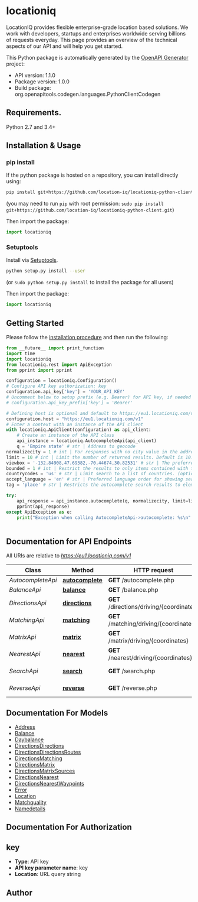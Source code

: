 # locationiq
LocationIQ provides flexible enterprise-grade location based solutions. We work with developers, startups and enterprises worldwide serving billions of requests everyday. This page provides an overview of the technical aspects of our API and will help you get started.

This Python package is automatically generated by the [OpenAPI Generator](https://openapi-generator.tech) project:

- API version: 1.1.0
- Package version: 1.0.0
- Build package: org.openapitools.codegen.languages.PythonClientCodegen

## Requirements.

Python 2.7 and 3.4+

## Installation & Usage
### pip install

If the python package is hosted on a repository, you can install directly using:

```sh
pip install git+https://github.com/location-iq/locationiq-python-client.git
```
(you may need to run `pip` with root permission: `sudo pip install git+https://github.com/location-iq/locationiq-python-client.git`)

Then import the package:
```python
import locationiq
```

### Setuptools

Install via [Setuptools](http://pypi.python.org/pypi/setuptools).

```sh
python setup.py install --user
```
(or `sudo python setup.py install` to install the package for all users)

Then import the package:
```python
import locationiq
```

## Getting Started

Please follow the [installation procedure](#installation--usage) and then run the following:

```python
from __future__ import print_function
import time
import locationiq
from locationiq.rest import ApiException
from pprint import pprint

configuration = locationiq.Configuration()
# Configure API key authorization: key
configuration.api_key['key'] = 'YOUR_API_KEY'
# Uncomment below to setup prefix (e.g. Bearer) for API key, if needed
# configuration.api_key_prefix['key'] = 'Bearer'

# Defining host is optional and default to https://eu1.locationiq.com/v1
configuration.host = "https://eu1.locationiq.com/v1"
# Enter a context with an instance of the API client
with locationiq.ApiClient(configuration) as api_client:
    # Create an instance of the API class
    api_instance = locationiq.AutocompleteApi(api_client)
    q = 'Empire state' # str | Address to geocode
normalizecity = 1 # int | For responses with no city value in the address section, the next available element in this order - city_district, locality, town, borough, municipality, village, hamlet, quarter, neighbourhood - from the address section will be normalized to city. Defaults to 1 for SDKs.
limit = 10 # int | Limit the number of returned results. Default is 10. (optional) (default to 10)
viewbox = '-132.84908,47.69382,-70.44674,30.82531' # str | The preferred area to find search results.  To restrict results to those within the viewbox, use along with the bounded option. Tuple of 4 floats. Any two corner points of the box - `max_lon,max_lat,min_lon,min_lat` or `min_lon,min_lat,max_lon,max_lat` - are accepted in any order as long as they span a real box.  (optional)
bounded = 1 # int | Restrict the results to only items contained with the viewbox (optional)
countrycodes = 'us' # str | Limit search to a list of countries. (optional)
accept_language = 'en' # str | Preferred language order for showing search results, overrides the value specified in the Accept-Language HTTP header. Defaults to en. To use native language for the response when available, use accept-language=native (optional)
tag = 'place' # str | Restricts the autocomplete search results to elements of specific OSM class and type.  Example - To restrict results to only class place and type city: tag=place:city, To restrict the results to all of OSM class place: tag=place (optional)

try:
    api_response = api_instance.autocomplete(q, normalizecity, limit=limit, viewbox=viewbox, bounded=bounded, countrycodes=countrycodes, accept_language=accept_language, tag=tag)
    pprint(api_response)
except ApiException as e:
    print("Exception when calling AutocompleteApi->autocomplete: %s\n" % e)
    
```

## Documentation for API Endpoints

All URIs are relative to *https://eu1.locationiq.com/v1*

Class | Method | HTTP request | Description
------------ | ------------- | ------------- | -------------
*AutocompleteApi* | [**autocomplete**](docs/AutocompleteApi.md#autocomplete) | **GET** /autocomplete.php | 
*BalanceApi* | [**balance**](docs/BalanceApi.md#balance) | **GET** /balance.php | 
*DirectionsApi* | [**directions**](docs/DirectionsApi.md#directions) | **GET** /directions/driving/{coordinates} | Directions Service
*MatchingApi* | [**matching**](docs/MatchingApi.md#matching) | **GET** /matching/driving/{coordinates} | Matching Service
*MatrixApi* | [**matrix**](docs/MatrixApi.md#matrix) | **GET** /matrix/driving/{coordinates} | Matrix Service
*NearestApi* | [**nearest**](docs/NearestApi.md#nearest) | **GET** /nearest/driving/{coordinates} | Nearest Service
*SearchApi* | [**search**](docs/SearchApi.md#search) | **GET** /search.php | Forward Geocoding
*ReverseApi* | [**reverse**](docs/ReverseApi.md#reverse) | **GET** /reverse.php | Reverse Geocoding


## Documentation For Models

 - [Address](docs/Address.md)
 - [Balance](docs/Balance.md)
 - [Daybalance](docs/Daybalance.md)
 - [DirectionsDirections](docs/DirectionsDirections.md)
 - [DirectionsDirectionsRoutes](docs/DirectionsDirectionsRoutes.md)
 - [DirectionsMatching](docs/DirectionsMatching.md)
 - [DirectionsMatrix](docs/DirectionsMatrix.md)
 - [DirectionsMatrixSources](docs/DirectionsMatrixSources.md)
 - [DirectionsNearest](docs/DirectionsNearest.md)
 - [DirectionsNearestWaypoints](docs/DirectionsNearestWaypoints.md)
 - [Error](docs/Error.md)
 - [Location](docs/Location.md)
 - [Matchquality](docs/Matchquality.md)
 - [Namedetails](docs/Namedetails.md)


## Documentation For Authorization


## key

- **Type**: API key
- **API key parameter name**: key
- **Location**: URL query string


## Author




